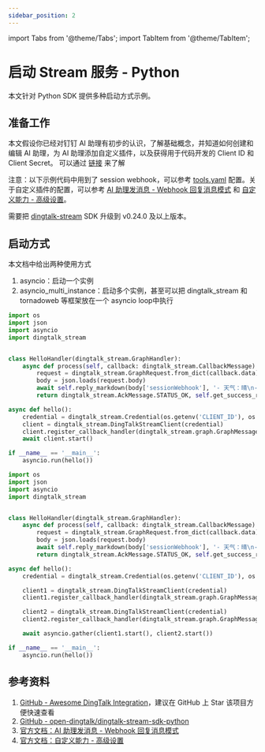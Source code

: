 ```yaml
---
sidebar_position: 2
---
```


import Tabs from '@theme/Tabs';
import TabItem from '@theme/TabItem';

# 启动 Stream 服务 - Python

本文针对 Python SDK 提供多种启动方式示例。

## 准备工作

本文假设你已经对钉钉 AI 助理有初步的认识，了解基础概念，并知道如何创建和编辑 AI 助理，为 AI 助理添加自定义插件，以及获得用于代码开发的 Client ID 和 Client Secret。
可以通过 [链接](/docs/explore/tutorials/assistant_ability/passthrough_mode/python/step-1-intro.md) 来了解

注意：以下示例代码中用到了 session webhook，可以参考 [tools.yaml](https://github.com/chzealot/dingagent-examples-python/blob/main/tools.yaml) 配置。关于自定义插件的配置，可以参考 [AI 助理发消息 - Webhook 回复消息模式](https://open.dingtalk.com/document/ai-dev/ai-assistant-message-sending-webhook-reply-message-mode) 和 [自定义能力 - 高级设置](https://open.dingtalk.com/document/ai-dev/actions-advanced-settings)。

需要把 [dingtalk-stream](https://pypi.org/project/dingtalk-stream/) SDK 升级到 v0.24.0 及以上版本。


## 启动方式

本文档中给出两种使用方式

1. asyncio：启动一个实例
2. asyncio_multi_instance：启动多个实例，甚至可以把 dingtalk_stream 和 tornadoweb 等框架放在一个 asyncio loop中执行

<Tabs>

<TabItem value="asyncio" label="asyncio" default>

```python showLineNumbers {16-18}
import os
import json
import asyncio
import dingtalk_stream


class HelloHandler(dingtalk_stream.GraphHandler):
    async def process(self, callback: dingtalk_stream.CallbackMessage):
        request = dingtalk_stream.GraphRequest.from_dict(callback.data)
        body = json.loads(request.body)
        await self.reply_markdown(body['sessionWebhook'], '- 天气：晴\n- temperature: 22')
        return dingtalk_stream.AckMessage.STATUS_OK, self.get_success_response({'success': True}).to_dict()

async def hello():
    credential = dingtalk_stream.Credential(os.getenv('CLIENT_ID'), os.getenv('CLIENT_SECRET'))
    client = dingtalk_stream.DingTalkStreamClient(credential)
    client.register_callback_handler(dingtalk_stream.graph.GraphMessage.TOPIC, HelloHandler())
    await client.start()

if __name__ == '__main__':
    asyncio.run(hello())
```

</TabItem>

<TabItem value="asyncio_multi_instance" label="asyncio_multi_instance" default>

```python showLineNumbers {17-23}
import os
import json
import asyncio
import dingtalk_stream


class HelloHandler(dingtalk_stream.GraphHandler):
    async def process(self, callback: dingtalk_stream.CallbackMessage):
        request = dingtalk_stream.GraphRequest.from_dict(callback.data)
        body = json.loads(request.body)
        await self.reply_markdown(body['sessionWebhook'], '- 天气：晴\n- temperature: 22')
        return dingtalk_stream.AckMessage.STATUS_OK, self.get_success_response({'success': True}).to_dict()

async def hello():
    credential = dingtalk_stream.Credential(os.getenv('CLIENT_ID'), os.getenv('CLIENT_SECRET'))

    client1 = dingtalk_stream.DingTalkStreamClient(credential)
    client1.register_callback_handler(dingtalk_stream.graph.GraphMessage.TOPIC, HelloHandler())

    client2 = dingtalk_stream.DingTalkStreamClient(credential)
    client2.register_callback_handler(dingtalk_stream.graph.GraphMessage.TOPIC, HelloHandler())

    await asyncio.gather(client1.start(), client2.start())

if __name__ == '__main__':
    asyncio.run(hello())
```

</TabItem>

</Tabs>

## 参考资料

1. [GitHub - Awesome DingTalk Integration](https://github.com/dingtalk-ai/awesome-dingtalk-integration)，建议在 GitHub 上 Star 该项目方便快速查看
2. [GitHub - open-dingtalk/dingtalk-stream-sdk-python](https://github.com/open-dingtalk/dingtalk-stream-sdk-python)
3. [官方文档：AI 助理发消息 - Webhook 回复消息模式](https://open.dingtalk.com/document/ai-dev/ai-assistant-message-sending-webhook-reply-message-mode)
4. [官方文档：自定义能力 - 高级设置](https://open.dingtalk.com/document/ai-dev/actions-advanced-settings)
